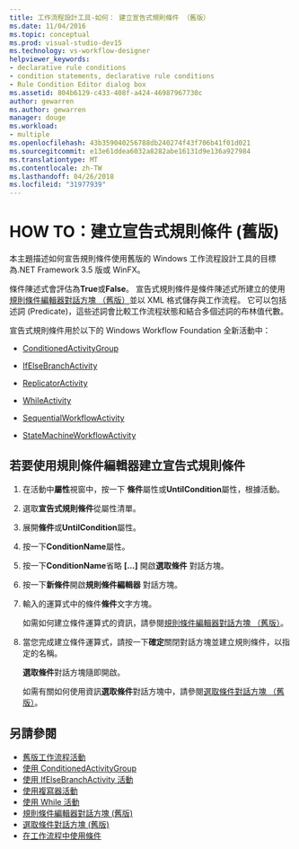 ```yaml
---
title: 工作流程設計工具-如何： 建立宣告式規則條件 （舊版）
ms.date: 11/04/2016
ms.topic: conceptual
ms.prod: visual-studio-dev15
ms.technology: vs-workflow-designer
helpviewer_keywords:
- declarative rule conditions
- condition statements, declarative rule conditions
- Rule Condition Editor dialog box
ms.assetid: 804b6129-c433-408f-a424-46987967730c
author: gewarren
ms.author: gewarren
manager: douge
ms.workload:
- multiple
ms.openlocfilehash: 43b359040256788db240274f43f706b41f01d021
ms.sourcegitcommit: e13e61ddea6032a8282abe16131d9e136a927984
ms.translationtype: MT
ms.contentlocale: zh-TW
ms.lasthandoff: 04/26/2018
ms.locfileid: "31977939"
---
```

# <a name="how-to-create-a-declarative-rule-condition-legacy"></a>HOW TO：建立宣告式規則條件 (舊版)

本主題描述如何宣告規則條件使用舊版的 Windows 工作流程設計工具的目標為.NET Framework 3.5 版或 WinFX。

條件陳述式會評估為**True**或**False**。 宣告式規則條件是條件陳述式所建立的使用[規則條件編輯器對話方塊 （舊版）](../workflow-designer/rule-condition-editor-dialog-box-legacy.md)並以 XML 格式儲存與工作流程。 它可以包括述詞 (Predicate)，這些述詞會比較工作流程狀態和結合多個述詞的布林值代數。

宣告式規則條件用於以下的 Windows Workflow Foundation 全新活動中：

-   [ConditionedActivityGroup](http://go.microsoft.com/fwlink?LinkID=65017)

-   [IfElseBranchActivity](http://go.microsoft.com/fwlink?LinkID=65034)

-   [ReplicatorActivity](http://go.microsoft.com/fwlink?LinkID=65039)

-   [WhileActivity](http://go.microsoft.com/fwlink?LinkID=65049)

-   [SequentialWorkflowActivity](http://go.microsoft.com/fwlink?LinkID=65040)

-   [StateMachineWorkflowActivity](http://go.microsoft.com/fwlink?LinkID=65045)

## <a name="to-create-a-declarative-rule-condition-using-the-rule-condition-editor"></a>若要使用規則條件編輯器建立宣告式規則條件

1.  在活動中**屬性**視窗中，按一下 **條件**屬性或**UntilCondition**屬性，根據活動。

2.  選取**宣告式規則條件**從屬性清單。

3.  展開**條件**或**UntilCondition**屬性。

4.  按一下**ConditionName**屬性。

5.  按一下**ConditionName**省略 **[…]** 開啟**選取條件** 對話方塊。

6.  按一下**新條件**開啟**規則條件編輯器** 對話方塊。

7.  輸入的運算式中的條件**條件**文字方塊。

     如需如何建立條件運算式的資訊，請參閱[規則條件編輯器對話方塊 （舊版）](../workflow-designer/rule-condition-editor-dialog-box-legacy.md)。

8.  當您完成建立條件運算式，請按一下**確定**關閉對話方塊並建立規則條件，以指定的名稱。

     **選取條件**對話方塊隨即開啟。

     如需有關如何使用資訊**選取條件**對話方塊中，請參閱[選取條件對話方塊 （舊版）](../workflow-designer/select-condition-dialog-box-legacy.md)。

## <a name="see-also"></a>另請參閱

- [舊版工作流程活動](../workflow-designer/legacy-workflow-activities.md)
- [使用 ConditionedActivityGroup](http://go.microsoft.com/fwlink?LinkID=65066)
- [使用 IfElseBranchActivity 活動](http://go.microsoft.com/fwlink?LinkID=65075)
- [使用複寫器活動](http://go.microsoft.com/fwlink?LinkID=65080)
- [使用 While 活動](http://go.microsoft.com/fwlink?LinkID=65091)
- [規則條件編輯器對話方塊 (舊版)](../workflow-designer/rule-condition-editor-dialog-box-legacy.md)
- [選取條件對話方塊 (舊版)](../workflow-designer/select-condition-dialog-box-legacy.md)
- [在工作流程中使用條件](http://go.microsoft.com/fwlink?LinkID=65009)